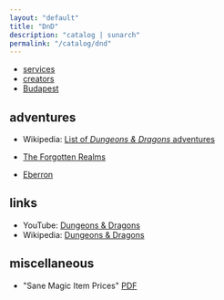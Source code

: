 ```yaml
---
layout: "default"
title: "DnD"
description: "catalog | sunarch"
permalink: "/catalog/dnd"
---
```


- [services](services.md)
- [creators](creators.md)
- [Budapest](budapest.md)

## adventures

- Wikipedia: [List of *Dungeons & Dragons* adventures](https://en.wikipedia.org/wiki/List_of_Dungeons_%26_Dragons_adventures#5th_edition)

- [The Forgotten Realms](forgotten-realms.md)
- [Eberron](eberron.md)

## links

- YouTube: [Dungeons & Dragons](https://www.youtube.com/c/DNDWizards)
- Wikipedia: [Dungeons & Dragons](https://en.wikipedia.org/wiki/Dungeons_%26_Dragons)

## miscellaneous

- "Sane Magic Item Prices" [PDF](https://forums.giantitp.com/showthread.php?424243-Sane-Magic-Item-Prices)
